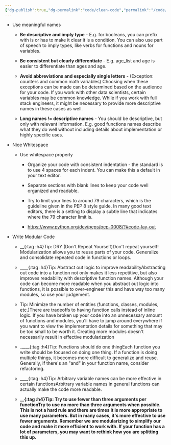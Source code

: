 ```yaml
---
{"dg-publish":true,"dg-permalink":"code/clean-code","permalink":"/code/clean-code/"}
---
```



- Use meaningful names
	 - **Be descriptive and imply type** - E.g. for booleans, you can prefix with is or has to make it clear it is a condition. You can also use part of speech to imply types, like verbs for functions and nouns for variables.

	 - **Be consistent but clearly differentiate** - E.g. age_list and age is easier to differentiate than ages and age.

	 - **Avoid abbreviations and especially single letters** - (Exception: counters and common math variables) Choosing when these exceptions can be made can be determined based on the audience for your code. If you work with other data scientists, certain variables may be common knowledge. While if you work with full stack engineers, it might be necessary to provide more descriptive names in these cases as well.

	 - **Long names != descriptive names** - You should be descriptive, but only with relevant information. E.g. good functions names describe what they do well without including details about implementation or highly specific uses.

- Nice Whitespace
	 - Use whitespace properly
		 - Organize your code with consistent indentation - the standard is to use 4 spaces for each indent. You can make this a default in your text editor.

		 - Separate sections with blank lines to keep your code well organized and readable.

		 - Try to limit your lines to around 79 characters, which is the guideline given in the PEP 8 style guide. In many good text editors, there is a setting to display a subtle line that indicates where the 79 character limit is.

		 - https://www.python.org/dev/peps/pep-0008/?#code-lay-out

- Write Modular Code
	 - __{:tag :h4}Tip: DRY (Don't Repeat Yourself)Don't repeat yourself! Modularization allows you to reuse parts of your code. Generalize and consolidate repeated code in functions or loops.

	 - ____{:tag :h4}Tip: Abstract out logic to improve readabilityAbstracting out code into a function not only makes it less repetitive, but also improves readability with descriptive function names. Although your code can become more readable when you abstract out logic into functions, it is possible to over-engineer this and have way too many modules, so use your judgement.

	 - Tip: Minimize the number of entities (functions, classes, modules, etc.)There are tradeoffs to having function calls instead of inline logic. If you have broken up your code into an unnecessary amount of functions and modules, you'll have to jump around everywhere if you want to view the implementation details for something that may be too small to be worth it. Creating more modules doesn't necessarily result in effective modularization

	 - .____{:tag :h4}Tip: Functions should do one thingEach function you write should be focused on doing one thing. If a function is doing multiple things, it becomes more difficult to generalize and reuse. Generally, if there's an "and" in your function name, consider refactoring.

	 - ____{:tag :h4}Tip: Arbitrary variable names can be more effective in certain functionsArbitrary variable names in general functions can actually make the code more readable.

	 - ____{:tag :h4}Tip: Try to use fewer than three arguments per functionTry to use no more than three arguments when possible. This is not a hard rule and there are times it is more appropriate to use many parameters. But in many cases, it's more effective to use fewer arguments. Remember we are modularizing to simplify our code and make it more efficient to work with. If your function has a lot of parameters, you may want to rethink how you are splitting this up.__
